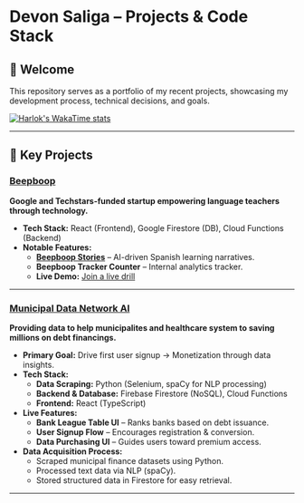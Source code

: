 # Devon Saliga – Projects & Code Stack

## 👋 Welcome
This repository serves as a portfolio of my recent projects, showcasing my development process, technical decisions, and goals. 

[![Harlok's WakaTime stats](https://github-readme-stats.vercel.app/api/wakatime?username=QuokkaPride&layout=compact)](https://github.com/anuraghazra/github-readme-stats)

---

## 📌 Key Projects

### [Beepboop](https://speak.beepboop.us)
**Google and Techstars-funded startup empowering language teachers through technology.**
- **Tech Stack:** React (Frontend), Google Firestore (DB), Cloud Functions (Backend)
- **Notable Features:**
  - **[Beepboop Stories](https://friends.beepboop.us/stories)** – AI-driven Spanish learning narratives.
  - **Beepboop Tracker Counter** – Internal analytics tracker.
  - **Live Demo:** [Join a live drill](https://speak.beepboop.us)

---

### [Municipal Data Network AI](https://mudan.ai)
**Providing data to help municipalites and healthcare system to saving millions on debt financings.**
- **Primary Goal:** Drive first user signup → Monetization through data insights.
- **Tech Stack:** 
  - **Data Scraping:** Python (Selenium, spaCy for NLP processing)
  - **Backend & Database:** Firebase Firestore (NoSQL), Cloud Functions
  - **Frontend:** React (TypeScript)
- **Live Features:**
  - **Bank League Table UI** – Ranks banks based on debt issuance.
  - **User Signup Flow** – Encourages registration & conversion.
  - **Data Purchasing UI** – Guides users toward premium access.
- **Data Acquisition Process:**
  - Scraped municipal finance datasets using Python.
  - Processed text data via NLP (spaCy).
  - Stored structured data in Firestore for easy retrieval.

---
